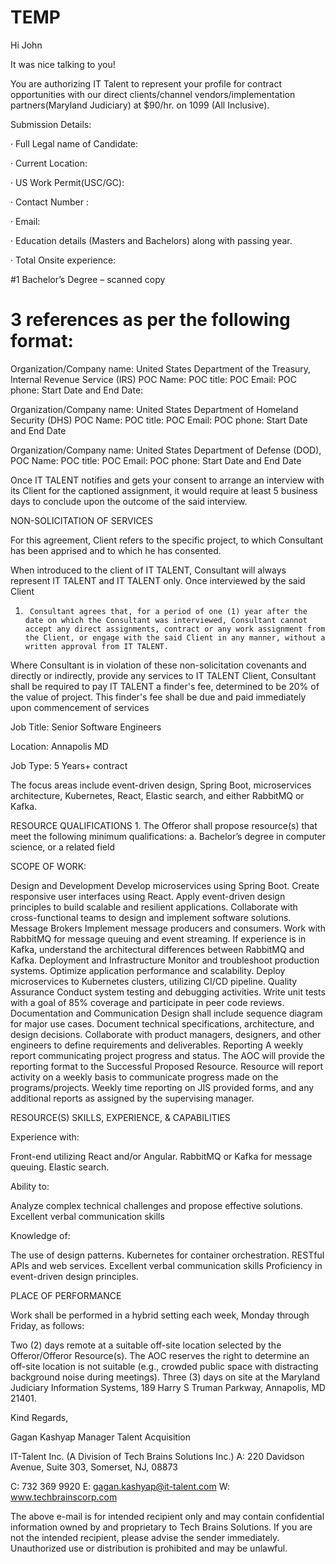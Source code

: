 # TEMP


Hi John

It was nice talking to you!

 

You are authorizing IT Talent to represent your profile for contract opportunities with our direct clients/channel vendors/implementation partners(Maryland Judiciary)  at $90/hr. on 1099 (All Inclusive).

 

 

Submission Details:

 

·        Full Legal name of Candidate:

·        Current Location:

·        US Work Permit(USC/GC):

·        Contact Number : 

·        Email:

·        Education details (Masters and Bachelors) along with passing year.

·        Total Onsite experience:

 

#1 Bachelor’s  Degree – scanned copy

 

 

# 3 references as per the following format:

 

Organization/Company name:  United States Department of the Treasury, Internal Revenue Service (IRS)
POC Name:
POC title:
POC Email:
POC phone:
Start Date and End Date:
 

Organization/Company name:  United States Department of Homeland Security (DHS)
POC Name:
POC title:
POC Email:
POC phone:
Start Date and End Date
 

Organization/Company name: United States Department of Defense (DOD),
POC Name:
POC title:
POC Email:
POC phone:
Start Date and End Date
 

Once IT TALENT notifies and gets your consent to arrange an interview with its Client for the captioned assignment, it would require at least 5 business days to conclude upon the outcome of the said interview.

NON-SOLICITATION OF SERVICES

 

For this agreement, Client refers to the specific project, to which Consultant has been apprised and to which he has consented.

 

When introduced to the client of IT TALENT, Consultant will always represent IT TALENT and IT TALENT only. Once interviewed by the said Client

 

1.      Consultant agrees that, for a period of one (1) year after the date on which the Consultant was interviewed, Consultant cannot accept any direct assignments, contract or any work assignment from the Client, or engage with the said Client in any manner, without a written approval from IT TALENT.

 

Where Consultant is in violation of these non-solicitation covenants and directly or indirectly, provide any services to IT TALENT Client, Consultant shall be required to pay IT TALENT a finder's fee, determined to be 20% of the value of project. This finder's fee shall be due and paid immediately upon commencement of services

 

Job Title: Senior Software Engineers

Location: Annapolis MD

Job Type: 5 Years+ contract

 

The focus areas include event-driven design, Spring Boot, microservices architecture, Kubernetes, React, Elastic search, and either RabbitMQ or Kafka.

 

RESOURCE QUALIFICATIONS 1. The Offeror shall propose resource(s) that meet the following minimum qualifications: a. Bachelor’s degree in computer science, or a related field

 

SCOPE OF WORK:

Design and Development
Develop microservices using Spring Boot.
Create responsive user interfaces using React. Apply event-driven design principles to build scalable and resilient applications.
Collaborate with cross-functional teams to design and implement software solutions.
Message Brokers
Implement message producers and consumers.
Work with RabbitMQ for message queuing and event streaming. If experience is in Kafka, understand the architectural differences between RabbitMQ and Kafka.
Deployment and Infrastructure
Monitor and troubleshoot production systems.
Optimize application performance and scalability.
Deploy microservices to Kubernetes clusters, utilizing CI/CD pipeline.
Quality Assurance
Conduct system testing and debugging activities.
Write unit tests with a goal of 85% coverage and participate in peer code reviews.
Documentation and Communication
Design shall include sequence diagram for major use cases.
Document technical specifications, architecture, and design decisions.
Collaborate with product managers, designers, and other engineers to define requirements and deliverables.
Reporting
A weekly report communicating project progress and status. The AOC will provide the reporting format to the Successful Proposed Resource.
Resource will report activity on a weekly basis to communicate progress made on the programs/projects.
Weekly time reporting on JIS provided forms, and any additional reports as assigned by the supervising manager.
 

RESOURCE(S) SKILLS, EXPERIENCE, & CAPABILITIES

Experience with:

Front-end utilizing React and/or Angular.
RabbitMQ or Kafka for message queuing.
Elastic search.
 

Ability to:

Analyze complex technical challenges and propose effective solutions.
Excellent verbal communication skills
 

Knowledge of:

The use of design patterns.
Kubernetes for container orchestration.
RESTful APIs and web services. Excellent verbal communication skills Proficiency in event-driven design principles.
 

PLACE OF PERFORMANCE

Work shall be performed in a hybrid setting each week, Monday through Friday, as follows:

Two (2) days remote at a suitable off-site location selected by the Offeror/Offeror Resource(s).
The AOC reserves the right to determine an off-site location is not suitable (e.g., crowded public space with distracting background noise during meetings).
Three (3) days on site at the Maryland Judiciary Information Systems, 189 Harry S Truman Parkway, Annapolis, MD 21401.
  

 

Kind Regards,

Gagan Kashyap
Manager Talent Acquisition

IT-Talent Inc. (A Division of Tech Brains Solutions Inc.)
A: 220 Davidson Avenue, Suite 303, Somerset, NJ, 08873

C: 732 369 9920
E: gagan.kashyap@it-talent.com
W: www.techbrainscorp.com

The above e-mail is for intended recipient only and may contain confidential information owned by and proprietary to Tech Brains Solutions. If you are not the intended recipient, please advise the sender immediately. Unauthorized use or distribution is prohibited and may be unlawful.

 

